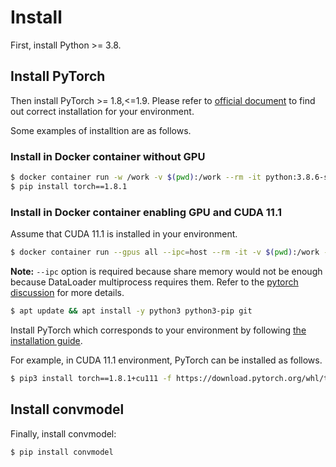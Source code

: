 # Install

First, install Python >= 3.8.

## Install PyTorch

Then install PyTorch >= 1.8,<=1.9. Please refer to [official document](https://pytorch.org/get-started/locally/) to find out correct installation for your environment.

Some examples of installtion are as follows.

### Install in Docker container without GPU

```sh
$ docker container run -w /work -v $(pwd):/work --rm -it python:3.8.6-slim-buster bash
$ pip install torch==1.8.1
```

### Install in Docker container enabling GPU and CUDA 11.1

Assume that CUDA 11.1 is installed in your environment.

```sh
$ docker container run --gpus all --ipc=host --rm -it -v $(pwd):/work -w /work nvidia/cuda:11.1-devel-ubuntu20.04 bash
```

**Note:** `--ipc` option is required because share memory would not be enough because DataLoader multiprocess requires them. Refer to the [pytorch discussion](https://discuss.pytorch.org/t/unable-to-write-to-file-torch-18692-1954506624/9990) for more details.

```sh
$ apt update && apt install -y python3 python3-pip git
```

Install PyTorch which corresponds to your environment by following [the installation guide](https://pytorch.org/get-started/locally/).

For example, in CUDA 11.1 environment, PyTorch can be installed as follows.

```sh
$ pip3 install torch==1.8.1+cu111 -f https://download.pytorch.org/whl/torch_stable.html
```

## Install convmodel

Finally, install convmodel:

```sh
$ pip install convmodel
```
